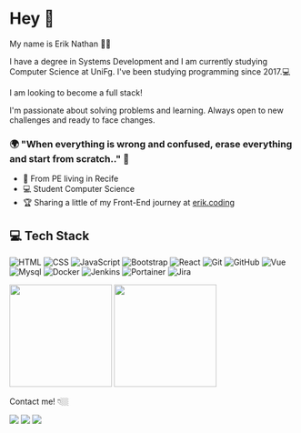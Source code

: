 # Hey 👋

My name is Erik Nathan 🧑🏽

I have a degree in Systems Development and I am currently studying Computer Science at UniFg. I've been studying programming since 2017.💻

I am looking to become a full stack!

I'm passionate about solving problems and learning. Always open to new challenges and ready to face changes.

### 🌍 "When everything is wrong and confused, erase everything and start from scratch.." 🧠

- 📍 From PE living in Recife
- 💻 Student Computer Science
- 🏆 Sharing a little of my Front-End journey at [erik.coding](https://www.instagram.com/erik.coding/) 

## 💻  Tech Stack 

![HTML](https://img.shields.io/badge/-HTML-333333?style=flat&logo=HTML5) ![CSS](https://img.shields.io/badge/-CSS-333333?style=flat&logo=CSS3&logoColor=1572B6) ![JavaScript](https://img.shields.io/badge/-JavaScript-333333?style=flat&logo=javascript) ![Bootstrap](https://img.shields.io/badge/-Bootstrap-333333?style=flat&logo=bootstrap)  ![React](https://img.shields.io/badge/-React-333333?style=flat&logo=React) ![Git](https://img.shields.io/badge/-Git-333333?style=flat&logo=git) ![GitHub](https://img.shields.io/badge/-GitHub-333333?style=flat&logo=github) ![Vue](https://img.shields.io/badge/-Figma-333333?style=flat&logo=Figma) ![Mysql](https://img.shields.io/badge/-Mysql-333333?style=flat&logo=Mysql) ![Docker](https://img.shields.io/badge/-Docker-333333?style=flat&logo=Docker) ![Jenkins](https://img.shields.io/badge/-Jenkins-333333?style=flat&logo=Jenkins) ![Portainer](https://img.shields.io/badge/-Portainer-333333?style=flat&logo=Portainer) ![Jira](https://img.shields.io/badge/-Jira-333333?style=flat&logo=Jira)

<span>
    <img height="180em" src="https://github-readme-stats.vercel.app/api?username=erik-nathan&show_icons=true&theme=dark&include_all_commits=true&count_private=true"/>
</span>

<span>
   <img height="180em" src="https://github-readme-stats.vercel.app/api/top-langs/?username=erik-nathan&layout=compact&langs_count=7&theme=dark"/>
</span>

Contact me! 👇🏼

<div> 
  <a href="https://instagram.com/erik.coding" target="_blank"><img src="https://img.shields.io/badge/-Instagram-%23E4405F?style=for-the-badge&logo=instagram&logoColor=white" target="_blank"></a>
  <a href = "mailto:eriknathan.contato@gmail.com"><img src="https://img.shields.io/badge/-Gmail-%23333?style=for-the-badge&logo=gmail&logoColor=white" target="_blank"></a>
  <a href="https://www.linkedin.com/in/erik-nathan-827b6b203/" target="_blank"><img src="https://img.shields.io/badge/-LinkedIn-%230077B5?style=for-the-badge&logo=linkedin&logoColor=white" target="_blank"></a> 
